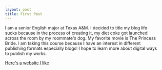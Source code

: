 ```yaml
---
layout: post
title: First Post
---
```


I am a senior English major at Texas A&M. I decided to title my blog life sucks because in the process of creating it, my diet coke got launched across the room by my roommate's dog. My favorite movie is The Princess Bride. I am taking this course because I have an interest in different publishing formats especially blogs! I hope to learn more about digital ways to publish my works.

[Here's a website I like](https://www.gutenberg.org/)
